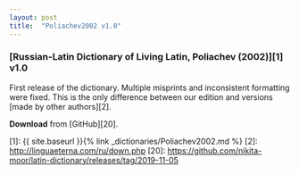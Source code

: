 ```yaml
---
layout: post
title:  "Poliachev2002 v1.0"
---
```


### [Russian-Latin Dictionary of Living Latin, Poliachev (2002)][1] v1.0

First release of the dictionary. Multiple misprints and inconsistent formatting were fixed. This is the only difference between our edition and versions [made by other authors][2].

**Download** from [GitHub][20].


[1]: {{ site.baseurl }}{% link _dictionaries/Poliachev2002.md %}
[2]: http://linguaeterna.com/ru/down.php
[20]: https://github.com/nikita-moor/latin-dictionary/releases/tag/2019-11-05

